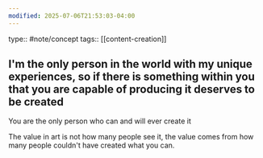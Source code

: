 ```yaml
---
modified: 2025-07-06T21:53:03-04:00
---
```

type:: #note/concept
tags:: [[content-creation]]

## I'm the only person in the world with my unique experiences, so if there is something within you that you are capable of producing it deserves to be created 

You are the only person who can and will ever create it

The value in art is not how many people see it, the value comes from how many people couldn't have created what you can.





